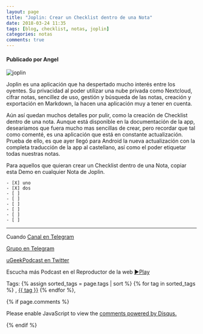 ```yaml
---
layout: page
title: "Joplin: Crear un Checklist dentro de una Nota"
date: 2018-03-24 11:35 
tags: [blog, checklist, notas, joplin]
categories: notas
comments: true
---
```

#### Publicado por Angel



![joplin](http://telegra.ph/file/0fbd8a60e0370f0859e4a.jpg)  

Joplin es una aplicación que ha despertado mucho interés entre los oyentes. Su privacidad al poder utilizar una nube privada como Nextcloud, cifrar notas, sencillez de uso, gestión y búsqueda de las notas, creación y exportación en Markdown, la hacen una aplicación muy a tener en cuenta.

Aún así quedan muchos detalles por pulir, como la creación de Checklist dentro de una nota. 
Aunque está disponible en  la documentación de la app, deseariamos que fuera mucho mas sencillas de crear, pero recordar que tal como comenté, es una aplicación que está en constante actualización. Prueba de ello, es que ayer llegó para Android la nueva actualización con la completa traducción de la app al castellano, así como el poder etiquetar todas nuestras notas.

Para aquellos que quieran crear un Checklist dentro de una Nota, copiar esta Demo en cualquier Nota de Joplin.   

```
- [X] uno
- [X] dos
- [ ]  
- [ ] 
- [ ]  
- [ ] 
- [ ]  
- [ ]  
```  


<!-- -------------------------------------Aquí abajo los comentarios -------------------------------------------  -->
---
Cuando 
[Canal en Telegram](https://t.me/uGeek)  

[Grupo en Telegram](https://t.me/uGeekPodcast)  

[uGeekPodcast en Twitter](https://twitter.com/ugeekpodcast)  


Escucha más Podcast en el Reproductor de la web [►Play](https://ugeek.github.io/podcasts/)  

Tags: {% assign sorted_tags = page.tags | sort %} {% for tag in sorted_tags %} , <span class="tag"><a href="/tag#{{ tag }}">{{ tag }}</a></span> {% endfor %},


{% if page.comments %}
<div id="disqus_thread"></div>
<script>

/**
*  RECOMMENDED CONFIGURATION VARIABLES: EDIT AND UNCOMMENT THE SECTION BELOW TO INSERT DYNAMIC VALUES FROM YOUR PLATFORM OR CMS.
*  LEARN WHY DEFINING THESE VARIABLES IS IMPORTANT: https://disqus.com/admin/universalcode/#configuration-variables*/
/*
var disqus_config = function () {
this.page.url = PAGE_URL;  // Replace PAGE_URL with your page's canonical URL variable
this.page.identifier = PAGE_IDENTIFIER; // Replace PAGE_IDENTIFIER with your page's unique identifier variable
};
*/
(function() { // DON'T EDIT BELOW THIS LINE
var d = document, s = d.createElement('script');
s.src = 'https://https-angelbcn-github-io-ugeek.disqus.com/embed.js';
s.setAttribute('data-timestamp', +new Date());
(d.head || d.body).appendChild(s);
})();
</script>
<noscript>Please enable JavaScript to view the <a href="https://disqus.com/?ref_noscript">comments powered by Disqus.</a></noscript>

{% endif %}

<script id="dsq-count-scr" src="//https-angelbcn-github-io-ugeek.disqus.com/count.js" async></script>
